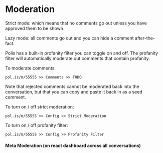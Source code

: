 # Moderation

Strict mode: which means that no comments go out unless you have approved them to be shown.

Lazy mode: all comments go out and you can hide a comment after-the-fact.

Polis has a built-in profanity filter you can toggle on and off. The profanity filter will automatically moderate out comments that contain profanity.

To moderate comments:

`pol.is/m/55555 >> Comments >> TODO`

Note that rejected comments cannot be moderated back into the conversation, but that you can copy and paste it back in as a seed comment.

To turn on / off strict moderation:

`pol.is/m/55555 >> Config >> Strict Moderation`

To turn on / off profanity filter:

`pol.is/m/55555 >> Config >> Profanity Filter`

#### Meta Moderation (on react dashboard across all conversations)